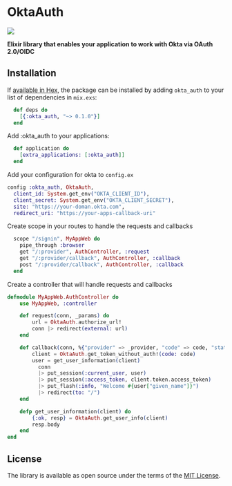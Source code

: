 # OktaAuth

[![](https://img.shields.io/badge/nextbss-opensource-blue.svg)](https://www.nextbss.co.ao)

**Elixir library that enables your application to work with Okta via OAuth 2.0/OIDC**

## Installation

If [available in Hex](https://hex.pm/docs/publish), the package can be installed
by adding `okta_auth` to your list of dependencies in `mix.exs`:

```elixir
  def deps do
    [{:okta_auth, "~> 0.1.0"}]
  end
```

Add :okta_auth to your applications:

```elixir
  def application do
    [extra_applications: [:okta_auth]]
  end
```

Add your configuration for okta to ```config.ex```

```elixir
config :okta_auth, OktaAuth,
  client_id: System.get_env("OKTA_CLIENT_ID"),
  client_secret: System.get_env("OKTA_CLIENT_SECRET"),
  site: "https://your-doman.okta.com",
  redirect_uri: "https://your-apps-callback-uri"
```

Create scope in your routes to handle the requests and callbacks

```elixir
  scope "/signin", MyAppWeb do
    pipe_through :browser
    get "/:provider", AuthController, :request
    get "/:provider/callback", AuthController, :callback
    post "/:provider/callback", AuthController, :callback
  end
```

Create a controller that will handle requests and callbacks

```elixir
defmodule MyAppWeb.AuthController do
    use MyAppWeb, :controller

    def request(conn, _params) do
        url = OktaAuth.authorize_url!
        conn |> redirect(external: url)
    end

    def callback(conn, %{"provider" => _provider, "code" => code, "state" => _state}) do
        client = OktaAuth.get_token_without_auth!(code: code)
        user = get_user_information(client)
          conn
          |> put_session(:current_user, user)
          |> put_session(:access_token, client.token.access_token)
          |> put_flash(:info, "Welcome #{user["given_name"]}")
          |> redirect(to: "/")
    end

    defp get_user_information(client) do
        {:ok, resp} = OktaAuth.get_user_info(client)
        resp.body
    end
end
```

License
----------------
The library is available as open source under the terms of the [MIT License](http://opensource.org/licenses/MIT).
